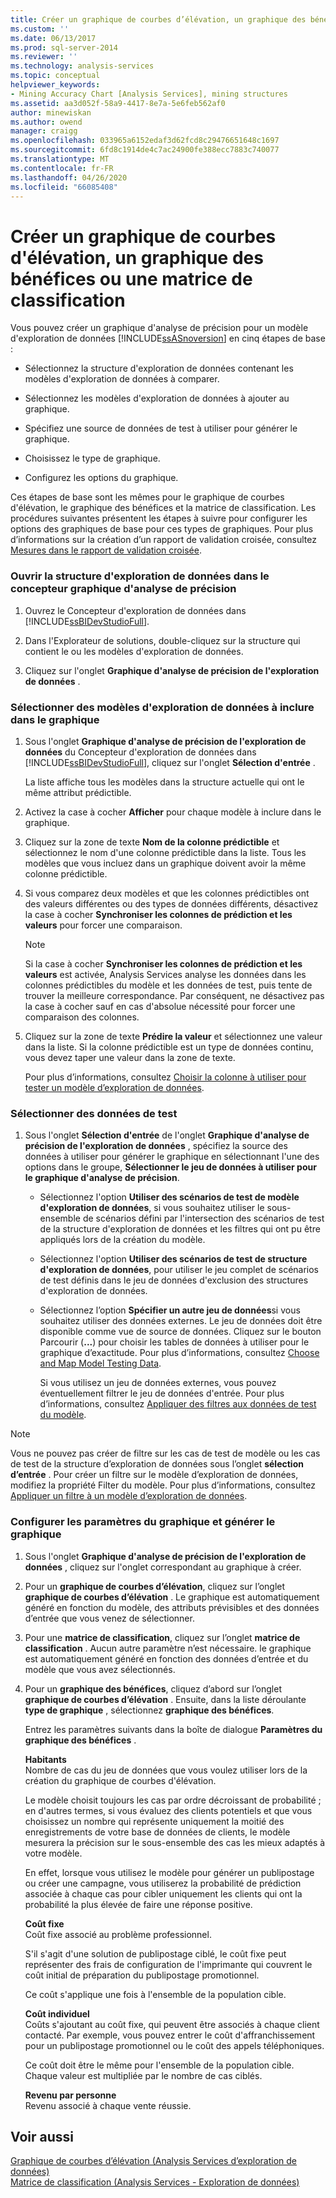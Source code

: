 ```yaml
---
title: Créer un graphique de courbes d’élévation, un graphique des bénéfices ou une matrice de classification | Microsoft Docs
ms.custom: ''
ms.date: 06/13/2017
ms.prod: sql-server-2014
ms.reviewer: ''
ms.technology: analysis-services
ms.topic: conceptual
helpviewer_keywords:
- Mining Accuracy Chart [Analysis Services], mining structures
ms.assetid: aa3d052f-58a9-4417-8e7a-5e6feb562af0
author: minewiskan
ms.author: owend
manager: craigg
ms.openlocfilehash: 033965a6152edaf3d62fcd8c29476651648c1697
ms.sourcegitcommit: 6fd8c1914de4c7ac24900fe388ecc7883c740077
ms.translationtype: MT
ms.contentlocale: fr-FR
ms.lasthandoff: 04/26/2020
ms.locfileid: "66085408"
---
```

# <a name="create-a-lift-chart-profit-chart-or-classification-matrix"></a>Créer un graphique de courbes d'élévation, un graphique des bénéfices ou une matrice de classification
  Vous pouvez créer un graphique d'analyse de précision pour un modèle d'exploration de données [!INCLUDE[ssASnoversion](../../includes/ssasnoversion-md.md)] en cinq étapes de base :  
  
-   Sélectionnez la structure d'exploration de données contenant les modèles d'exploration de données à comparer.  
  
-   Sélectionnez les modèles d'exploration de données à ajouter au graphique.  
  
-   Spécifiez une source de données de test à utiliser pour générer le graphique.  
  
-   Choisissez le type de graphique.  
  
-   Configurez les options du graphique.  
  
 Ces étapes de base sont les mêmes pour le graphique de courbes d'élévation, le graphique des bénéfices et la matrice de classification. Les procédures suivantes présentent les étapes à suivre pour configurer les options des graphiques de base pour ces types de graphiques. Pour plus d’informations sur la création d’un rapport de validation croisée, consultez [Mesures dans le rapport de validation croisée](measures-in-the-cross-validation-report.md).  
  
### <a name="open-the-mining-structure-in-the-accuracy-chart-designer"></a>Ouvrir la structure d'exploration de données dans le concepteur graphique d'analyse de précision  
  
1.  Ouvrez le Concepteur d'exploration de données dans [!INCLUDE[ssBIDevStudioFull](../../includes/ssbidevstudiofull-md.md)].  
  
2.  Dans l'Explorateur de solutions, double-cliquez sur la structure qui contient le ou les modèles d'exploration de données.  
  
3.  Cliquez sur l'onglet **Graphique d'analyse de précision de l'exploration de données** .  
  
### <a name="select-mining-models-for-inclusion-in-the-chart"></a>Sélectionner des modèles d'exploration de données à inclure dans le graphique  
  
1.  Sous l'onglet **Graphique d'analyse de précision de l'exploration de données** du Concepteur d'exploration de données dans [!INCLUDE[ssBIDevStudioFull](../../includes/ssbidevstudiofull-md.md)], cliquez sur l'onglet **Sélection d'entrée** .  
  
     La liste affiche tous les modèles dans la structure actuelle qui ont le même attribut prédictible.  
  
2.  Activez la case à cocher **Afficher** pour chaque modèle à inclure dans le graphique.  
  
3.  Cliquez sur la zone de texte **Nom de la colonne prédictible** et sélectionnez le nom d'une colonne prédictible dans la liste. Tous les modèles que vous incluez dans un graphique doivent avoir la même colonne prédictible.  
  
4.  Si vous comparez deux modèles et que les colonnes prédictibles ont des valeurs différentes ou des types de données différents, désactivez la case à cocher **Synchroniser les colonnes de prédiction et les valeurs** pour forcer une comparaison.  
  
    > [!NOTE]  
    >  Si la case à cocher **Synchroniser les colonnes de prédiction et les valeurs** est activée, Analysis Services analyse les données dans les colonnes prédictibles du modèle et les données de test, puis tente de trouver la meilleure correspondance. Par conséquent, ne désactivez pas la case à cocher sauf en cas d'absolue nécessité pour forcer une comparaison des colonnes.  
  
5.  Cliquez sur la zone de texte **Prédire la valeur** et sélectionnez une valeur dans la liste. Si la colonne prédictible est un type de données continu, vous devez taper une valeur dans la zone de texte.  
  
     Pour plus d’informations, consultez [Choisir la colonne à utiliser pour tester un modèle d’exploration de données](choose-the-column-to-use-for-testing-a-mining-model.md).  
  
### <a name="select-testing-data"></a>Sélectionner des données de test  
  
1.  Sous l'onglet **Sélection d'entrée** de l'onglet **Graphique d'analyse de précision de l'exploration de données** , spécifiez la source des données à utiliser pour générer le graphique en sélectionnant l'une des options dans le groupe, **Sélectionner le jeu de données à utiliser pour le graphique d'analyse de précision**.  
  
    -   Sélectionnez l'option **Utiliser des scénarios de test de modèle d'exploration de données**, si vous souhaitez utiliser le sous-ensemble de scénarios défini par l'intersection des scénarios de test de la structure d'exploration de données et les filtres qui ont pu être appliqués lors de la création du modèle.  
  
    -   Sélectionnez l'option **Utiliser des scénarios de test de structure d'exploration de données**, pour utiliser le jeu complet de scénarios de test définis dans le jeu de données d'exclusion des structures d'exploration de données.  
  
    -   Sélectionnez l’option **Spécifier un autre jeu de données**si vous souhaitez utiliser des données externes.  Le jeu de données doit être disponible comme vue de source de données.   Cliquez sur le bouton Parcourir (**...**) pour choisir les tables de données à utiliser pour le graphique d’exactitude. Pour plus d’informations, consultez [Choose and Map Model Testing Data](choose-and-map-model-testing-data.md).  
  
         Si vous utilisez un jeu de données externes, vous pouvez éventuellement filtrer le jeu de données d'entrée. Pour plus d’informations, consultez [Appliquer des filtres aux données de test du modèle](apply-filters-to-model-testing-data.md).  
  
> [!NOTE]  
>  Vous ne pouvez pas créer de filtre sur les cas de test de modèle ou les cas de test de la structure d’exploration de données sous l’onglet **sélection d’entrée** . Pour créer un filtre sur le modèle d’exploration de données, modifiez la propriété Filter du modèle. Pour plus d’informations, consultez [Appliquer un filtre à un modèle d’exploration de données](apply-a-filter-to-a-mining-model.md).  
  
### <a name="configure-chart-settings-and-generate-the-chart"></a>Configurer les paramètres du graphique et générer le graphique  
  
1.  Sous l'onglet **Graphique d'analyse de précision de l'exploration de données** , cliquez sur l'onglet correspondant au graphique à créer.  
  
2.  Pour un **graphique de courbes d’élévation**, cliquez sur l’onglet **graphique de courbes d’élévation** . Le graphique est automatiquement généré en fonction du modèle, des attributs prévisibles et des données d’entrée que vous venez de sélectionner.  
  
3.  Pour une **matrice de classification**, cliquez sur l’onglet **matrice de classification** . Aucun autre paramètre n’est nécessaire. le graphique est automatiquement généré en fonction des données d’entrée et du modèle que vous avez sélectionnés.  
  
4.  Pour un **graphique des bénéfices**, cliquez d’abord sur l’onglet **graphique de courbes d’élévation** . Ensuite, dans la liste déroulante **type de graphique** , sélectionnez **graphique des bénéfices**.  
  
     Entrez les paramètres suivants dans la boîte de dialogue **Paramètres du graphique des bénéfices** .  
  
     **Habitants**  
     Nombre de cas du jeu de données que vous voulez utiliser lors de la création du graphique de courbes d'élévation.  
  
     Le modèle choisit toujours les cas par ordre décroissant de probabilité ; en d'autres termes, si vous évaluez des clients potentiels et que vous choisissez un nombre qui représente uniquement la moitié des enregistrements de votre base de données de clients, le modèle mesurera la précision sur le sous-ensemble des cas les mieux adaptés à votre modèle.  
  
     En effet, lorsque vous utilisez le modèle pour générer un publipostage ou créer une campagne, vous utiliserez la probabilité de prédiction associée à chaque cas pour cibler uniquement les clients qui ont la probabilité la plus élevée de faire une réponse positive.  
  
     **Coût fixe**  
     Coût fixe associé au problème professionnel.  
  
     S'il s'agit d'une solution de publipostage ciblé, le coût fixe peut représenter des frais de configuration de l'imprimante qui couvrent le coût initial de préparation du publipostage promotionnel.  
  
     Ce coût s'applique une fois à l'ensemble de la population cible.  
  
     **Coût individuel**  
     Coûts s'ajoutant au coût fixe, qui peuvent être associés à chaque client contacté. Par exemple, vous pouvez entrer le coût d'affranchissement pour un publipostage promotionnel ou le coût des appels téléphoniques.  
  
     Ce coût doit être le même pour l'ensemble de la population cible. Chaque valeur est multipliée par le nombre de cas ciblés.  
  
     **Revenu par personne**  
     Revenu associé à chaque vente réussie.  
  
## <a name="see-also"></a>Voir aussi  
 [Graphique de courbes d’élévation &#40;Analysis Services d’exploration de données&#41;](lift-chart-analysis-services-data-mining.md)   
 [Matrice de classification &#40;Analysis Services - Exploration de données&#41;](classification-matrix-analysis-services-data-mining.md)  
  
  
